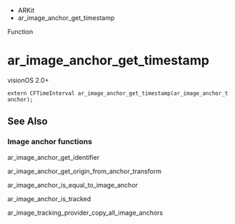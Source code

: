

- ARKit
-  ar_image_anchor_get_timestamp 

Function

# ar_image_anchor_get_timestamp

visionOS 2.0+

``` source
extern CFTimeInterval ar_image_anchor_get_timestamp(ar_image_anchor_t anchor);
```

## See Also

### Image anchor functions

ar_image_anchor_get_identifier

ar_image_anchor_get_origin_from_anchor_transform

ar_image_anchor_is_equal_to_image_anchor

ar_image_anchor_is_tracked

ar_image_tracking_provider_copy_all_image_anchors

